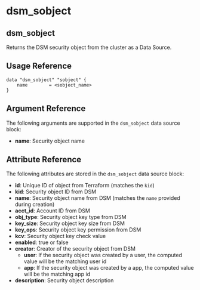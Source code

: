 # dsm\_sobject

## dsm\_sobject

Returns the DSM security object from the cluster as a Data Source.

## Usage Reference

```
data "dsm_sobject" "sobject" {
    name        = <sobject_name>
}
```

## Argument Reference

The following arguments are supported in the `dsm_sobject` data source block:

* **name**: Security object name

## Attribute Reference

The following attributes are stored in the `dsm_sobject` data source block:

* **id**: Unique ID of object from Terraform (matches the `kid`)
* **kid**: Security object ID from DSM
* **name**: Security object name from DSM (matches the `name` provided during creation)
* **acct\_id**: Account ID from DSM
* **obj\_type**: Security object key type from DSM
* **key\_size**: Security object key size from DSM
* **key\_ops**: Security object key permission from DSM
* **kcv**: Security object key check value
* **enabled**: true or false
* **creator**: Creator of the security object from DSM
  * **user**: If the security object was created by a user, the computed value will be the matching user id
  * **app**: If the security object was created by a app, the computed value will be the matching app id
* **description**: Security object description
